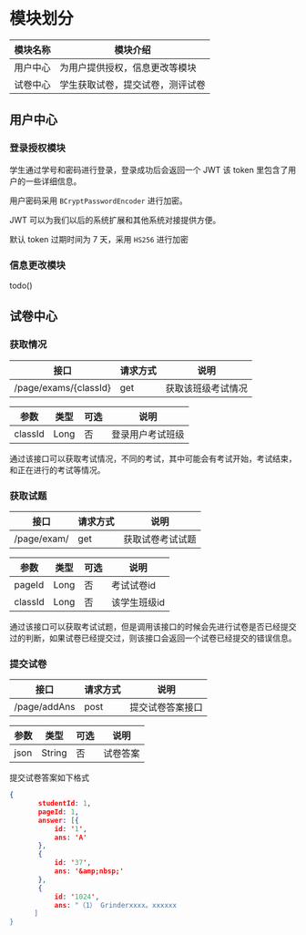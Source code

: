 # 模块划分

| 模块名称 | 模块介绍                         |
| -------- | -------------------------------- |
| 用户中心 | 为用户提供授权，信息更改等模块   |
| 试卷中心 | 学生获取试卷，提交试卷，测评试卷 |

## 用户中心

### 登录授权模块

学生通过学号和密码进行登录，登录成功后会返回一个 JWT 该 token 里包含了用户的一些详细信息。

用户密码采用 `BCryptPasswordEncoder` 进行加密。

JWT 可以为我们以后的系统扩展和其他系统对接提供方便。

默认 token 过期时间为 7 天，采用 `HS256` 进行加密

### 信息更改模块

todo()

## 试卷中心

### 获取情况

| 接口                  | 请求方式 | 说明               |
| --------------------- | -------- | ------------------ |
| /page/exams/{classId} | get      | 获取该班级考试情况 |

| 参数    | 类型 | 可选 | 说明             |
| ------- | ---- | ---- | ---------------- |
| classId | Long | 否   | 登录用户考试班级 |

通过该接口可以获取考试情况，不同的考试，其中可能会有考试开始，考试结束，和正在进行的考试等情况。

### 获取试题

| 接口                  | 请求方式 | 说明               |
| --------------------- | -------- | ------------------ |
| /page/exam/ | get      | 获取试卷考试试题 |

| 参数    | 类型 | 可选 | 说明         |
| ------- | ---- | ---- | ------------ |
| pageId  | Long | 否   | 考试试卷id   |
| classId | Long | 否   | 该学生班级id |

通过该接口可以获取考试试题，但是调用该接口的时候会先进行试卷是否已经提交过的判断，如果试卷已经提交过，则该接口会返回一个试卷已经提交的错误信息。

### 提交试卷

| 接口                  | 请求方式 | 说明               |
| --------------------- | -------- | ------------------ |
| /page/addAns | post     | 提交试卷答案接口 |

| 参数    | 类型 | 可选 | 说明         |
| ------- | ---- | ---- | ------------ |
| json  | String | 否   | 试卷答案   |

提交试卷答案如下格式

```json
{
       studentId: 1,
       pageId: 1,
       answer: [{
           id: '1',
           ans: 'A'
       },
       {
           id: '37',
           ans: '&amp;nbsp;'
       },
       {
           id: '1024',
           ans: "（1） Grinderxxxx。xxxxxx
      ]
}
```

